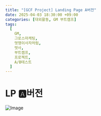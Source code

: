 ```yaml
---
title: "[GCF Project] Landing Page A버전"
date: 2025-04-03 18:30:00 +09:00
categories: [대외활동, GM 부트캠프]
tags:
  [
    GM,
    그로스마케팅,
    멋쟁이사자처럼,
    멋사,
    부트캠프,
    프로젝트,
    A/B테스트
  ]
---
```


# **LP 🅰️버전**

![Image](https://Zihyeoni.github.io/assets/img/project-LPa.png)